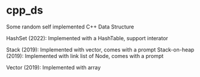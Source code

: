# cpp_ds
Some random self implemented C++ Data Structure

HashSet (2022): Implemented with a HashTable, support interator

Stack (2019): Implemented with vector, comes with a prompt
Stack-on-heap (2019): Implemented with link list of Node, comes with a prompt 

Vector (2019): Implemented with array
